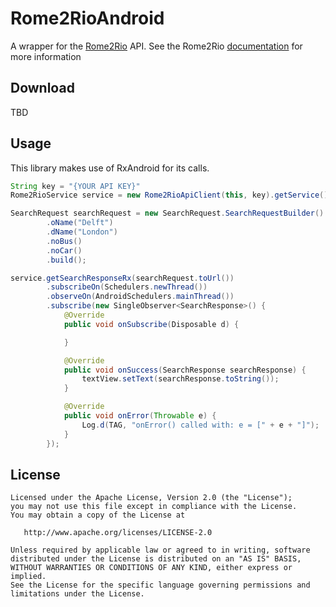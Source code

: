 # Rome2RioAndroid
A wrapper for the [Rome2Rio](https://www.rome2rio.com/) API. See the Rome2Rio [documentation](https://www.rome2rio.com/documentation/1-4/search/) for more information


## Download
TBD

## Usage

This library makes use of RxAndroid for its calls.

```java
String key = "{YOUR API KEY}"
Rome2RioService service = new Rome2RioApiClient(this, key).getService();

SearchRequest searchRequest = new SearchRequest.SearchRequestBuilder()
        .oName("Delft")
        .dName("London")
        .noBus()
        .noCar()
        .build();

service.getSearchResponseRx(searchRequest.toUrl())
        .subscribeOn(Schedulers.newThread())
        .observeOn(AndroidSchedulers.mainThread())
        .subscribe(new SingleObserver<SearchResponse>() {
            @Override
            public void onSubscribe(Disposable d) {

            }

            @Override
            public void onSuccess(SearchResponse searchResponse) {
                textView.setText(searchResponse.toString());
            }

            @Override
            public void onError(Throwable e) {
                Log.d(TAG, "onError() called with: e = [" + e + "]");
            }
        });
```
## License

    Licensed under the Apache License, Version 2.0 (the "License");
    you may not use this file except in compliance with the License.
    You may obtain a copy of the License at

       http://www.apache.org/licenses/LICENSE-2.0

    Unless required by applicable law or agreed to in writing, software
    distributed under the License is distributed on an "AS IS" BASIS,
    WITHOUT WARRANTIES OR CONDITIONS OF ANY KIND, either express or implied.
    See the License for the specific language governing permissions and
    limitations under the License.
